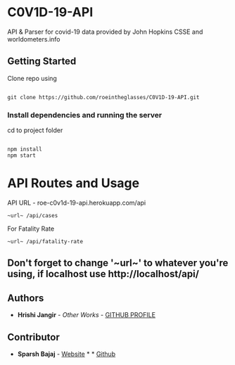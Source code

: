 # C0V1D-19-API
API & Parser for covid-19 data provided by John Hopkins CSSE and worldometers.info
  

## Getting Started

  

Clone repo using

```

git clone https://github.com/roeintheglasses/C0V1D-19-API.git

```
### Install dependencies and running the server

cd to project folder

```

npm install
npm start

```
# API Routes and Usage
API URL - roe-c0v1d-19-api.herokuapp.com/api

```
~url~ /api/cases

```

For Fatality Rate

```
~url~ /api/fatality-rate

```
## Don't forget to change '~url~' to whatever you're using, if localhost use http://localhost/api/

## Authors
  

*  **Hrishi Jangir** - *Other Works* - [GITHUB PROFILE](https://github.com/roeintheglasses)

## Contributor

*  **Sparsh Bajaj** - [Website](https://sparshbajaj.co) *  * [Github](https://github.com/sparshbajaj)

